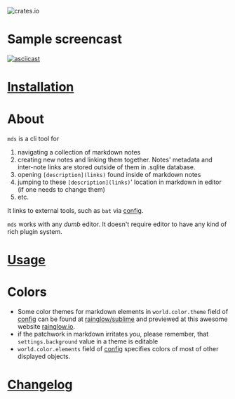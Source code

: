 ![crates.io](https://img.shields.io/crates/v/mds.svg)

# Sample screencast

[![asciicast](https://asciinema.org/a/QtWI1lMVbQ52LMP7Yf6u7QvAA.svg)](https://asciinema.org/a/QtWI1lMVbQ52LMP7Yf6u7QvAA)

# [Installation](./INSTALLATION.md)

# About

`mds` is a cli tool for
1. navigating a collection of markdown notes
2. creating new notes and linking them together. Notes' metadata and inter-note links are stored outside of them in .sqlite database.
3. opening `[description](links)` found inside of markdown notes
4. jumping to these `[description](links)`' location in markdown in editor (if one needs to change them)
5. etc.

It links to external tools, such as `bat` via [config](./config.kdl). 

`mds` works with any *dumb* editor.  It doesn't require editor to have any kind of rich plugin system.

# [Usage](./USAGE.md)



# Colors 

- Some color themes for markdown elements in `world.color.theme` field of [config](./config.kdl) can be found at [rainglow/sublime](https://github.com/rainglow/sublime)
and previewed at this awesome website [rainglow.io](https://rainglow.io/preview/).
- if the patchwork in markdown irritates you, please remember, that `settings.background` value in a theme 
is editable
- `world.color.elements` field of [config](./config.kdl) specifies colors of most of other displayed objects.

# [Changelog](./CHANGELOG.md)
